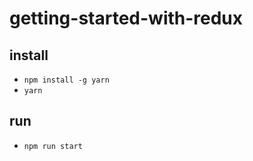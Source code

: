 # getting-started-with-redux

## install

* `npm install -g yarn`
* `yarn`

## run

* `npm run start`
